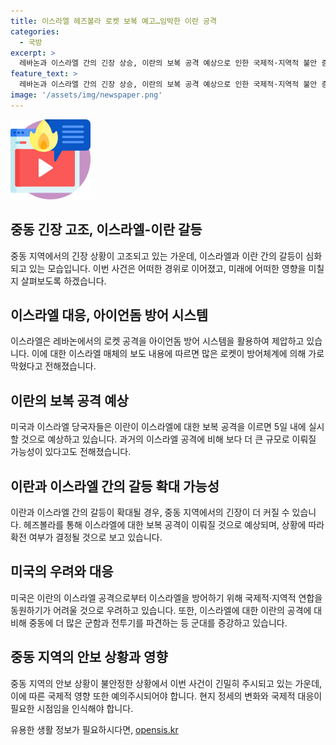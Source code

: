 ```yaml
---
title: 이스라엘 헤즈볼라 로켓 보복 예고…임박한 이란 공격
categories:
  - 국방
excerpt: >
  레바논과 이스라엘 간의 긴장 상승, 이란의 보복 공격 예상으로 인한 국제적·지역적 불안 증폭. 레바논 헤즈볼라의 이스라엘 공격 및 이스라엘의 보복으로 분쟁이 확산될 가능성. 하니예 암살로 인한 중동 전체적인 긴장 증가와 미국의 우려. 미국의 대응과 군사 증강으로 이란의 공격에 대비. 바이든 대통령의 휴전 협상 우려 표명.
feature_text: >
  레바논과 이스라엘 간의 긴장 상승, 이란의 보복 공격 예상으로 인한 국제적·지역적 불안 증폭. 레바논 헤즈볼라의 이스라엘 공격 및 이스라엘의 보복으로 분쟁이 확산될 가능성. 하니예 암살로 인한 중동 전체적인 긴장 증가와 미국의 우려. 미국의 대응과 군사 증강으로 이란의 공격에 대비. 바이든 대통령의 휴전 협상 우려 표명.
image: '/assets/img/newspaper.png'
---
```


<p><img src="/assets/img/news.png" alt="rentncar 속보" /></p>

<h2>중동 긴장 고조, 이스라엘-이란 갈등</h2>

<p>중동 지역에서의 긴장 상황이 고조되고 있는 가운데, 이스라엘과 이란 간의 갈등이 심화되고 있는 모습입니다. 이번 사건은 어떠한 경위로 이어졌고, 미래에 어떠한 영향을 미칠지 살펴보도록 하겠습니다.</p>

<h2>이스라엘 대응, 아이언돔 방어 시스템</h2>

<p>이스라엘은 레바논에서의 로켓 공격을 아이언돔 방어 시스템을 활용하여 제압하고 있습니다. 이에 대한 이스라엘 매체의 보도 내용에 따르면 많은 로켓이 방어체계에 의해 가로막혔다고 전해졌습니다.</p>

<h2>이란의 보복 공격 예상</h2>

<p>미국과 이스라엘 당국자들은 이란이 이스라엘에 대한 보복 공격을 이르면 5일 내에 실시할 것으로 예상하고 있습니다. 과거의 이스라엘 공격에 비해 보다 더 큰 규모로 이뤄질 가능성이 있다고도 전해졌습니다.</p>

<h2>이란과 이스라엘 간의 갈등 확대 가능성</h2>

<p>이란과 이스라엘 간의 갈등이 확대될 경우, 중동 지역에서의 긴장이 더 커질 수 있습니다. 헤즈볼라를 통해 이스라엘에 대한 보복 공격이 이뤄질 것으로 예상되며, 상황에 따라 확전 여부가 결정될 것으로 보고 있습니다.</p>

<h2>미국의 우려와 대응</h2>

<p>미국은 이란의 이스라엘 공격으로부터 이스라엘을 방어하기 위해 국제적·지역적 연합을 동원하기가 어려울 것으로 우려하고 있습니다. 또한, 이스라엘에 대한 이란의 공격에 대비해 중동에 더 많은 군함과 전투기를 파견하는 등 군대를 증강하고 있습니다.</p>

<h2>중동 지역의 안보 상황과 영향</h2>

<p>중동 지역의 안보 상황이 불안정한 상황에서 이번 사건이 긴밀히 주시되고 있는 가운데, 이에 따른 국제적 영향 또한 예의주시되어야 합니다. 현지 정세의 변화와 국제적 대응이 필요한 시점임을 인식해야 합니다.</p>
유용한 생활 정보가 필요하시다면, <a href="https://opensis.kr" rel="dofollow">opensis.kr</a>


